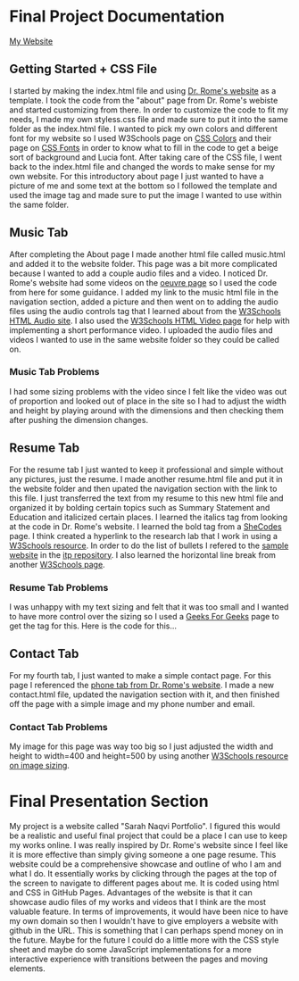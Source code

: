 # Final Project Documentation
[My Website](https://sarnaqvi.github.io)

## Getting Started + CSS File
I started by making the index.html file and using [Dr. Rome's website](https://racheldevorah.studio) as a template. I took the code from the "about" page from Dr. Rome's webiste and started customizing from there. In order to customize the code to fit my needs, I made my own styless.css file and made sure to put it into the same folder as the index.html file. I wanted to pick my own colors and different font for my website so I used W3Schools page on [CSS Colors](https://www.w3schools.com/cssref/css_colors.php) and their page on [CSS Fonts](https://www.w3schools.com/css/css_font.asp) in order to know what to fill in the code to get a beige sort of background and Lucia font. After taking care of the CSS file, I went back to the index.html file and changed the words to make sense for my own website. For this introductory about page I just wanted to have a picture of me and some text at the bottom so I followed the template and used the image tag and made sure to put the image I wanted to use within the same folder. 
## Music Tab
After completing the About page I made another html file called music.html and added it to the website folder. This page was a bit more complicated because I wanted to add a couple audio files and a video. I noticed Dr. Rome's website had some videos on the [oeuvre page](https://racheldevorah.studio/oeuvre/) so I used the code from here for some guidance. I added my link to the music html file in the navigation section, added a picture and then went on to adding the audio files using the audio controls tag that I learned about from the [W3Schools HTML Audio site](https://www.w3schools.com/html/html5_audio.asp). I also used the [W3Schools HTML Video page](https://www.w3schools.com/html/html5_video.asp) for help with implementing a short performance video. I uploaded the audio files and videos I wanted to use in the same website folder so they could be called on. 

### Music Tab Problems
I had some sizing problems with the video since I felt like the video was out of proportion and looked out of place in the site so I had to adjust the width and height by playing around with the dimensions and then checking them after pushing the dimension changes. 

## Resume Tab
For the resume tab I just wanted to keep it professional and simple without any pictures, just the resume. I made another resume.html file and put it in the website folder and then upated the navigation section with the link to this file. I just transferred the text from my resume to this new html file and organized it by bolding certain topics such as Summary Statement and Education and italicized certain places. I learned the italics tag from looking at the code in Dr. Rome's website. I learned the bold tag from a [SheCodes](https://www.shecodes.io/athena/9207-making-text-bold-in-html#:~:text=To%20make%20text%20bold%20in%20HTML%2C%20you%20can%20use%20the,the%20text%20inside%20them%20bold.) page. I think created a hyperlink to the research lab that I work in using a [W3Schools resource](https://www.w3schools.com/html/html_links.asp). In order to do the list of bullets I refered to the [sample website](https://rdwrome.github.io/) in the [itp repository](https://github.com/rdwrome/261sp25/blob/main/07HTML%26CSS/README.md). I also learned the horizontal line break from another [W3Schools page](https://www.w3schools.com/tags/tag_hr.asp). 

### Resume Tab Problems
I was unhappy with my text sizing and felt that it was too small and I wanted to have more control over the sizing so I used a [Geeks For Geeks](https://www.geeksforgeeks.org/how-to-change-the-font-size-in-html/) page to get the tag for this. Here is the code for this...


## Contact Tab
For my fourth tab, I just wanted to make a simple contact page. For this page I referenced the [phone tab from Dr. Rome's website](https://racheldevorah.studio/).  I made a new contact.html file, updated the navigation section with it, and then finished off the page with a simple image and my phone number and email. 

### Contact Tab Problems
My image for this page was way too big so I just adjusted the width and height to width=400 and height=500 by using another [W3Schools resource on image sizing](https://www.w3schools.com/tags/att_img_width.asp). 

# Final Presentation Section
My project is a website called "Sarah Naqvi Portfolio". 
I figured this would be a realistic and useful final project that could be a place I can use to keep my works online. I was really inspired by Dr. Rome's website since I feel like it is more effective than simply giving someone a one page resume. This website could be a comprehensive showcase and outline of who I am and what I do. It essentially works by clicking through the pages at the top of the screen to navigate to different pages about me. It is coded using html and CSS in GitHub Pages. Advantages of the website is that it can showcase audio files of my works and videos that I think are the most valuable feature. In terms of improvements, it would have been nice to have my own domain so then I wouldn't have to give employers a website with github in the URL. This is something that I can perhaps spend money on in the future. Maybe for the future I could do a little more with the CSS style sheet and maybe do some JavaScript implementations for a more interactive experience with transitions between the pages and moving elements. 
